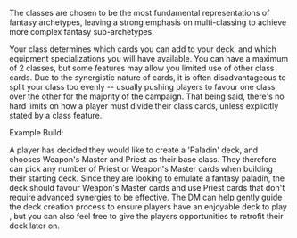 The classes are chosen to be the most fundamental representations of fantasy archetypes, leaving a strong emphasis on multi-classing to achieve more complex fantasy sub-archetypes.

Your class determines which cards you can add to your deck, and which equipment specializations you will have available. You can have a maximum of 2 classes, but some features may allow you limited use of other class cards. Due to the synergistic nature of cards, it is often disadvantageous to split your class too evenly -- usually pushing players to favour one class over the other for the majority of the campaign. That being said, there's no hard limits on how a player must divide their class cards, unless explicitly stated by a class feature.


Example Build:

A player has decided they would like to create a 'Paladin' deck, and chooses Weapon's Master and Priest as their base class. They therefore can pick any number of Priest or Weapon's Master cards when building their starting deck. Since they are looking to emulate a fantasy paladin, the deck should favour Weapon's Master cards and use Priest cards that don't require advanced synergies to be effective. The DM can help gently guide the deck creation process to ensure players have an enjoyable deck to play , but you can also feel free to give the players opportunities to retrofit their deck later on.



